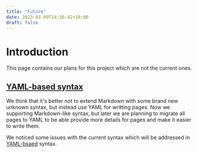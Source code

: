 ```yaml
---
title: "Future"
date: 2023-03-09T14:56:42+10:00
draft: false
---
```


# Introduction

This page contains our plans for this project which are not the current ones.

## [YAML-based syntax](https://github.com/command-line-interface-pages/syntax/pull/37)

We think that it's better not to extend Markdown with some brand new unknown
syntax, but instead use YAML for writting pages. Now we supporting Markdown-like
syntax, but later we are planning to migrate all pages to YAML to be able provide
more details for pages and make it easier to write them.

We noticed some issues with the current syntax which will be addressed in
[YAML-bsaed](https://github.com/command-line-interface-pages/syntax/pull/37)
syntax.
